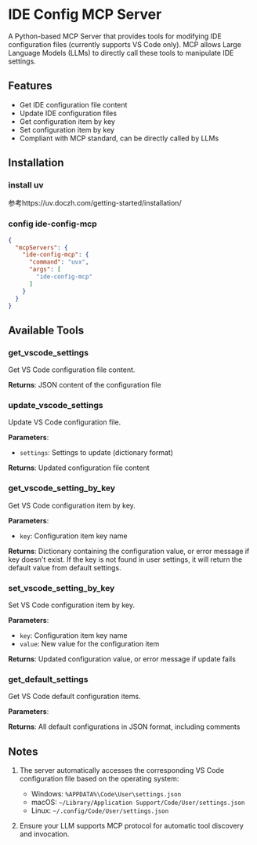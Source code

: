 # IDE Config MCP Server

A Python-based MCP Server that provides tools for modifying IDE configuration files (currently supports VS Code only). MCP allows Large Language Models (LLMs) to directly call these tools to manipulate IDE settings.

## Features

- Get IDE configuration file content
- Update IDE configuration files
- Get configuration item by key
- Set configuration item by key
- Compliant with MCP standard, can be directly called by LLMs

## Installation

### install uv

参考https://uv.doczh.com/getting-started/installation/

### config ide-config-mcp

```json
{
  "mcpServers": {
    "ide-config-mcp": {
      "command": "uvx",
      "args": [
        "ide-config-mcp"
      ]
    }
  }
}
```

## Available Tools

### get_vscode_settings
Get VS Code configuration file content.

**Returns**: JSON content of the configuration file

### update_vscode_settings
Update VS Code configuration file.

**Parameters**:
- `settings`: Settings to update (dictionary format)

**Returns**: Updated configuration file content

### get_vscode_setting_by_key
Get VS Code configuration item by key.

**Parameters**:
- `key`: Configuration item key name

**Returns**: Dictionary containing the configuration value, or error message if key doesn't exist. If the key is not found in user settings, it will return the default value from default settings.

### set_vscode_setting_by_key
Set VS Code configuration item by key.

**Parameters**:
- `key`: Configuration item key name
- `value`: New value for the configuration item

**Returns**: Updated configuration value, or error message if update fails

### get_default_settings
Get VS Code default configuration items.

**Parameters**:

**Returns**: All default configurations in JSON format, including comments

## Notes

1. The server automatically accesses the corresponding VS Code configuration file based on the operating system:
   - Windows: `%APPDATA%\Code\User\settings.json`
   - macOS: `~/Library/Application Support/Code/User/settings.json`
   - Linux: `~/.config/Code/User/settings.json`

2. Ensure your LLM supports MCP protocol for automatic tool discovery and invocation.